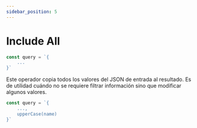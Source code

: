 ```yaml
---
sidebar_position: 5
---
```

# Include All

```javascript
const query = `{
    ...
}`
```
Este operador copia todos los valores del JSON de
entrada al resultado. Es de utilidad cuándo no se requiere filtrar
información sino que modificar algunos valores.

```javascript
const query = `{
    ...,
    upperCase(name)
}`
